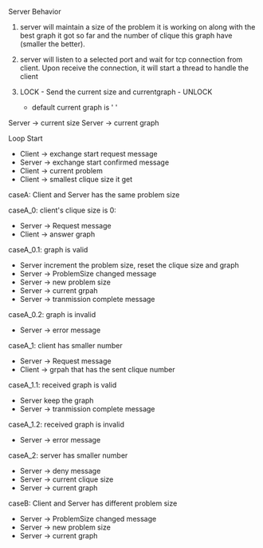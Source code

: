 Server Behavior
1. server will maintain a size of the problem it is working on along with the best graph it got so far and the number of clique this graph have (smaller the better).

2. server will listen to a selected port and wait for tcp connection from client. Upon receive the connection, it will start a thread to handle the client


1. LOCK - Send the current size and currentgraph - UNLOCK
   * default current graph is ' '

Server -> current size
Server -> current graph

Loop Start

* Client -> exchange start request message
* Server -> exchange start confirmed message
* Client -> current problem
* Client -> smallest clique size it get

caseA: Client and Server has the same problem size

caseA_0: client's clique size is 0:
* Server -> Request message
* Client -> answer graph

caseA_0.1: graph is valid
* Server increment the problem size, reset the clique size and graph
* Server -> ProblemSize changed message
* Server -> new problem size
* Server -> current grpah
* Server -> tranmission complete message

caseA_0.2: graph is invalid
* Server -> error message


caseA_1: client has smaller number
* Server -> Request message
* Client -> grpah that has the sent clique number

caseA_1.1: received graph is valid
* Server keep the graph
* Server -> tranmission complete message

caseA_1.2: received graph is invalid
* Server -> error message


caseA_2: server has smaller number
* Server -> deny message
* Server -> current clique size
* Server -> current graph



caseB: Client and Server has different problem size
* Server -> ProblemSize changed message
* Server -> new problem size
* Server -> current graph
